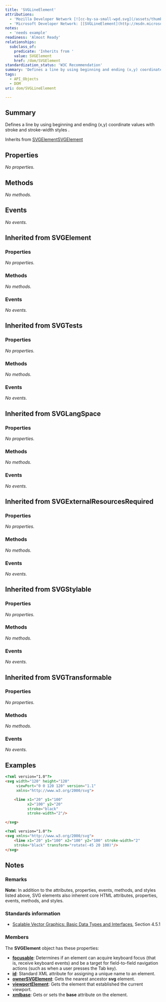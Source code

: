 ```yaml
---
title: 'SVGLineElement'
attributions:
  - 'Mozilla Developer Network [![cc-by-sa-small-wpd.svg](/assets/thumb/8/8c/cc-by-sa-small-wpd.svg/120px-cc-by-sa-small-wpd.svg.png)](http://creativecommons.org/licenses/by-sa/3.0/us/): [[SVGLineElement](https://developer.mozilla.org/en-US/docs/Web/SVG/Element/line) Article]'
  - 'Microsoft Developer Network: [[SVGLineElement](http://msdn.microsoft.com/en-us/library/ie/ff972079(v=vs.85).aspx) Article]'
notes:
  - 'needs example'
readiness: 'Almost Ready'
relationships:
  subclass_of:
    predicate: 'Inherits from '
    value: SVGElement
    href: /dom/SVGElement
standardization_status: 'W3C Recommendation'
summary: 'Defines a line by using beginning and ending (x,y) coordinate values with stroke and stroke-width styles .'
tags:
  - API_Objects
  - DOM
uri: dom/SVGLineElement

---
```

## Summary

Defines a line by using beginning and ending (x,y) coordinate values with stroke and stroke-width styles .

Inherits from [SVGElement](/dom/SVGElement)[SVGElement](/dom/SVGElement)

## Properties

*No properties.*

## Methods

*No methods.*

## Events

*No events.*

## Inherited from SVGElement

### Properties

*No properties.*

### Methods

*No methods.*

### Events

*No events.*

## Inherited from SVGTests

### Properties

*No properties.*

### Methods

*No methods.*

### Events

*No events.*

## Inherited from SVGLangSpace

### Properties

*No properties.*

### Methods

*No methods.*

### Events

*No events.*

## Inherited from SVGExternalResourcesRequired

### Properties

*No properties.*

### Methods

*No methods.*

### Events

*No events.*

## Inherited from SVGStylable

### Properties

*No properties.*

### Methods

*No methods.*

### Events

*No events.*

## Inherited from SVGTransformable

### Properties

*No properties.*

### Methods

*No methods.*

### Events

*No events.*

## Examples

``` html
<?xml version="1.0"?>
<svg width="120" height="120"
     viewPort="0 0 120 120" version="1.1"
     xmlns="http://www.w3.org/2000/svg">

    <line x1="20" y1="100"
          x2="100" y2="20"
          stroke="black"
          stroke-width="2"/>

</svg>
```

``` html
<?xml version="1.0"?>
<svg xmlns="http://www.w3.org/2000/svg">
    <line x1="20" y1="100" x2="100" y2="100" stroke-width="2"
    stroke="black" transform="rotate(-45 20 100)"/>
</svg>
```

## Notes

### Remarks

**Note:** In addition to the attributes, properties, events, methods, and styles listed above, SVG elements also inherent core HTML attributes, properties, events, methods, and styles.

### Standards information

-   [Scalable Vector Graphics: Basic Data Types and Interfaces](http://go.microsoft.com/fwlink/p/?linkid=204732), Section 4.5.1

### Members

The **SVGElement** object has these properties:

-   [**focusable**](/svg/properties/focusable): Determines if an element can acquire keyboard focus (that is, receive keyboard events) and be a target for field-to-field navigation actions (such as when a user presses the Tab key).
-   [**id**](/svg/properties/id): Standard XML attribute for assigning a unique name to an element.
-   [**ownerSVGElement**](/svg/properties/ownerSVGElement): Gets the nearest ancestor **svg** element.
-   [**viewportElement**](/svg/properties/viewportElement): Gets the element that established the current viewport.
-   [**xmlbase**](/svg/properties/xmlbase): Gets or sets the **base** attribute on the element.
